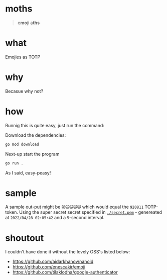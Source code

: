 # moths

> e**mo**ji a**ths**

# what

Emojies as TOTP

# why

Becasue why not?

# how

Runnig this is quite easy, just run the command:

Download the dependencies:

```sh
go mod download
```

Next-up start the program

```sh
go run .
```

As I said, easy-peasy!

# sample

A sample out-put might be `😻🙀😺🙀🙀` which would equal the `920811` TOTP-token. Using the super secret secret specified in [`./secret.pem`](./secret.pem) - genereated at `2022/04/28 02:05:42` and a `5`-second interval.

# shoutout

I couldn't have done it without the lovely OSS's listed below:

- https://github.com/aidarkhanov/nanoid
- https://github.com/enescakir/emoji
- https://github.com/tilaklodha/google-authenticator
